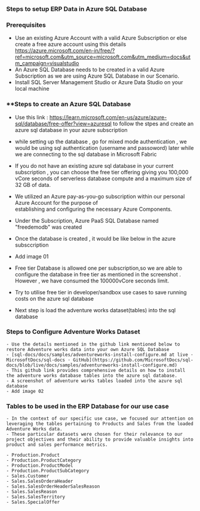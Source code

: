 ### **Steps to setup ERP Data in Azure SQL Database**

### **Prerequisites**

 - Use an existing Azure Account with a valid Azure Subscription or else create a free azure account using this details https://azure.microsoft.com/en-in/free/?ref=microsoft.com&utm_source=microsoft.com&utm_medium=docs&utm_campaign=visualstudio
 - An Azure SQL Database needs to be created in a valid Azure Subscription as we are using Azure SQL Database in our Scenario. 
 - Install SQL Server Management Studio or Azure Data Studio on your local machine

### **Steps to create an Azure SQL Database
 
 - Use this link : https://learn.microsoft.com/en-us/azure/azure-sql/database/free-offer?view=azuresql to follow the stpes and create an azure sql database in your azure subscription

 - while setting up the database , go for mixed mode authentication , we would be using sql authentication (username and passoword) later while we are connecting to the sql database in Microsoft Fabric
 
 - If you do not have an existing azure sql database in your current subscription , you can choose the free tier offering  giving you 100,000 vCore seconds of serverless database compute and a maximum size of 32 GB of data.

 - We utilized an Azure pay-as-you-go subscription within our personal Azure Account for the purpose of   
   establishing and configuring the necessary Azure Components.

 - Under the Subscription, Azure PaaS SQL Database named "freedemodb" was created
 
 - Once the database is created , it would be like below in the azure subsccription
 
 - Add image 01
 
 - Free tier Database is allowed one per subscription,so we are able to configure the database in free tier as mentioned in the screenshot . However , we have consumed the 100000vCore seconds limit.
 
 - Try to utilise free tier in developer/sandbox use cases to save running costs on the azure sql database 

 -  Next step is load the adventure works dataset(tables) into the sql database


### **Steps to Configure Adventure Works Dataset**

    
    - Use the details mentioned in the github link mentioned below to restore Adventure works data into your own Azure SQL Database
    - [sql-docs/docs/samples/adventureworks-install-configure.md at live · MicrosoftDocs/sql-docs · GitHub](https://github.com/MicrosoftDocs/sql-docs/blob/live/docs/samples/adventureworks-install-configure.md)
    - This github link provides comprehensive details on how to install the adventure works database tables into the azure sql database.
    - A screenshot of adventure works tables loaded into the azure sql database
    - Add image 02

    

### **Tables to be used in the ERP Database for our use case**


    - In the context of our specific use case, we focused our attention on leveraging the tables pertaining to Products and Sales from the loaded Adventure Works data. 
    - These particular datasets were chosen for their relevance to our project objectives and their ability to provide valuable insights into product and sales performance metrics.

    - Production.Product
    - Production.ProductCategory
    - Production.ProductModel
    - Production.ProductSubCategory
    - Sales.Customer
    - Sales.SalesOrderaHeader
    - Sales.SalesOrderHeaderSalesReason
    - Sales.SalesReason
    - Sales.SalesTerritory
    - Sales.SpecialOffer
